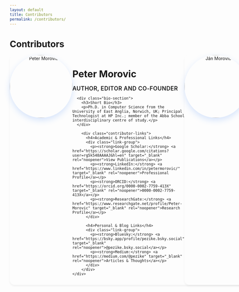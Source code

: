 ```yaml
---
layout: default
title: Contributors
permalink: /contributors/
---
```


# Contributors


<div class="contributors-grid">
  <div class="contributor-card" id="peter-morovic">
    <div class="contributor-photo">
      <img src="{{ '/assets/images/peter-morovic.png' | relative_url }}" alt="Peter Morovic" />
    </div>
    <div class="contributor-info">
      <h2>Peter Morovic</h2>
      <p class="role">Author, Editor and co-founder</p>
      
      <div class="bio-section">
        <h3>Short Bio</h3>
        <p>Ph.D. in Computer Science from the University of East Anglia, Norwich, UK; Principal Technologist at HP Inc.; member of the Abba School interdisciplinary centre of study.</p>
      </div>
        
        <div class="contributor-links">
          <h4>Academic & Professional Links</h4>
          <div class="link-group">
            <p><strong>Google Scholar:</strong> <a href="https://scholar.google.com/citations?user=rg5k548AAAAJ&hl=en" target="_blank" rel="noopener">View Publications</a></p>
            <p><strong>LinkedIn:</strong> <a href="https://www.linkedin.com/in/petermorovic/" target="_blank" rel="noopener">Professional Profile</a></p>
            <p><strong>ORCID:</strong> <a href="https://orcid.org/0000-0002-7759-413X" target="_blank" rel="noopener">0000-0002-7759-413X</a></p>
            <p><strong>ResearchGate:</strong> <a href="https://www.researchgate.net/profile/Peter-Morovic" target="_blank" rel="noopener">Research Profile</a></p>
          </div>
          
          <h4>Personal & Blog Links</h4>
          <div class="link-group">
            <p><strong>Bluesky:</strong> <a href="https://bsky.app/profile/pezike.bsky.social" target="_blank" rel="noopener">@pezike.bsky.social</a></p>
            <p><strong>Medium:</strong> <a href="https://medium.com/@pezike" target="_blank" rel="noopener">Articles & Thoughts</a></p>
          </div>
        </div>
    </div>
  </div>

  <div class="contributor-card" id="jan-morovic">
    <div class="contributor-photo">
      <img src="{{ '/assets/images/jan-morovic.png' | relative_url }}" alt="Ján Morovic" />
    </div>
    <div class="contributor-info">
      <h2>Ján Morovic</h2>
      <p class="role">Author, Editor and co-founder</p>
      
      <div class="bio-section">
        <h3>Short Bio</h3>
        <p>Ph.D. Color Science from the University of Derby, UK; Principal Technologist at HP Inc.; member of the Abba School interdisciplinary centre of study.</p>
      </div>
      
        <div class="contributor-links">
          <h4>Academic & Professional Links</h4>
          <div class="link-group">
            <p><strong>Google Scholar:</strong> <a href="https://scholar.google.com/citations?user=BVmnUEMAAAAJ&hl=en" target="_blank" rel="noopener">View Publications</a></p>
            <p><strong>LinkedIn:</strong> <a href="https://www.linkedin.com/in/janmorovic" target="_blank" rel="noopener">Professional Profile</a></p>
            <p><strong>ORCID:</strong> <a href="https://orcid.org/0000-0002-9983-8211" target="_blank" rel="noopener">0000-0002-9983-8211</a></p>
            <p><strong>ResearchGate:</strong> <a href="https://www.researchgate.net/profile/Jan-Morovic" target="_blank" rel="noopener">Research Profile</a></p>
          </div>
          
          <h4>Personal & Blog Links</h4>
          <div class="link-group">
            <p><strong>Bluesky:</strong> <a href="https://bsky.app/profile/janmorovic.bsky.social" target="_blank" rel="noopener">@janmorovic.bsky.social</a></p>
            <p><strong>Blog:</strong> <a href="https://ayebeleef.design.blog/author/jmorovic" target="_blank" rel="noopener">Articles & Thoughts</a></p>
          </div>
        </div>
    </div>
  </div>

  <div class="contributor-card" id="jordi-rodriguez-salleras">
    <div class="contributor-photo">
      <img src="{{ '/assets/images/jordi_rodriguez.png' | relative_url }}" alt="Jordi Rodriguez Salleras" />
    </div>
    <div class="contributor-info">
      <h2>Jordi Rodrìguez Salleras</h2>
      <p class="role">Author</p>
      
      <div class="bio-section">
        <h3>Short Bio</h3>
        <p>Double Bachelor of Arts degree in Humanities and Law from Universitat Pompeu Fabra, Barcelona, Catalonia (Spain), Masters degree in Eduction from the Universitat de Barcelona, Catalonia, (Spain); working in mathematics and science education as well as applications of AI in education.</p>
      </div>
        
        <div class="contributor-links">
          <h4>Academic & Professional Links</h4>
          <div class="link-group">
            <p><strong>LinkedIn:</strong> <a href="https://www.linkedin.com/in/jordi-rodríguez-salleras/" target="_blank" rel="noopener">Professional Profile</a></p>
          </div>
        </div>
    </div>
  </div>

  <!-- <div class="contributor-card" id="lucas-cervino">
    <div class="contributor-photo">
      <img src="{{ '/assets/images/lucas_cervino.png' | relative_url }}" alt="Lucas Cervino" />
    </div>
    <div class="contributor-info">
      <h2>Lucas Cerviño</h2>
      <p class="role">Author</p>
      
      <div class="bio-section">
        <h3>Short Bio</h3>
        <p>Doctor en Teología fundamental y licenciatura eclesial en Misionología. Docente en el Instituto de Misionología (Facultad de Teología San Pablo, Cochabamba-Bolivia) y en el Centro de Estudios Filosóficos y Teológicos (Córdoba, Argentina). Miembro del grupo interdisciplinar de estudios Escuela Abba.</p>
      </div>
        
        <div class="contributor-links">
          <h4>Academic & Professional Links</h4>
          <div class="link-group">
            <p><strong>Sophia ALC:</strong> <a href="https://sophiaalc.com/nuestro-equipo/" target="_blank" rel="noopener">Professional Profile</a></p>
            <p><strong>Ciudad Nueva:</strong> <a href="https://libros.ciudadnueva.com.ar/etiqueta-producto/lucas-cervino/" target="_blank" rel="noopener">Publishing</a></p>
          </div>
        </div>
    </div>
  </div> -->

</div>

**Interested in contributing?** [Contact us]({{ '/contact/' | relative_url }}) directly.
<!-- Visit our [submission guidelines]({{ '/submit/' | relative_url }}) or [contact us]({{ '/contact/' | relative_url }}) directly. -->

<style>
.contributors-grid {
  display: grid;
  gap: var(--spacing-2xl);
  margin: var(--spacing-2xl) 0;
}

.contributor-card {
  background: var(--background-card);
  border: 1px solid var(--border-color);
  border-radius: 16px;
  padding: var(--spacing-2xl);
  box-shadow: 0 4px 6px rgba(0, 0, 0, 0.05);
  transition: all var(--transition-normal);
}

.contributor-card:hover {
  box-shadow: 0 8px 25px rgba(0, 0, 0, 0.1);
  transform: translateY(-2px);
}

@media (min-width: 768px) {
  .contributor-card {
    display: flex;
    gap: var(--spacing-2xl);
    align-items: flex-start;
  }
  
  .contributor-photo {
    flex-shrink: 0;
  }
  
  .contributor-info {
    flex: 1;
  }
}

.contributor-photo {
  text-align: center;
  margin-bottom: var(--spacing-lg);
}

.contributor-photo img {
  width: 200px;
  height: 200px;
  object-fit: cover;
  border-radius: 50%;
  border: 4px solid var(--secondary-color);
  box-shadow: 0 8px 20px rgba(59, 130, 246, 0.2);
  transition: transform var(--transition-normal);
}

.contributor-photo img:hover {
  transform: scale(1.05);
}

.contributor-info h2 {
  color: var(--primary-color);
  font-size: 1.875rem;
  margin-bottom: var(--spacing-xs);
}

.role {
  color: var(--secondary-color);
  font-size: 1.125rem;
  font-weight: 600;
  margin-bottom: var(--spacing-lg);
  text-transform: uppercase;
  letter-spacing: 0.025em;
}

.bio-section {
  margin-bottom: var(--spacing-lg);
  padding: var(--spacing-md);
  background: var(--background-light);
  border-radius: 8px;
  border-left: 4px solid var(--secondary-color);
}

.bio-section h3 {
  color: var(--primary-color);
  font-size: 1rem;
  font-weight: 600;
  margin-bottom: var(--spacing-sm);
  text-transform: uppercase;
  letter-spacing: 0.05em;
}

.bio-section p {
  color: var(--text-secondary);
  line-height: 1.6;
  margin-bottom: 0;
}

.contributor-details {
  background: var(--background);
  border: 1px solid var(--border-light);
  border-radius: 8px;
  padding: var(--spacing-md);
  margin-top: var(--spacing-lg);
}

.contributor-details p {
  margin-bottom: var(--spacing-sm);
  font-size: 0.875rem;
  color: var(--text-secondary);
}

.contributor-details strong {
  color: var(--text-primary);
  font-weight: 600;
}

.contributor-links {
  margin-top: var(--spacing-lg);
  border-top: 1px solid var(--border-light);
  padding-top: var(--spacing-md);
}

.contributor-links h4 {
  color: var(--primary-color);
  font-size: 0.875rem;
  font-weight: 600;
  margin-bottom: var(--spacing-sm);
  margin-top: var(--spacing-md);
  text-transform: uppercase;
  letter-spacing: 0.05em;
}

.contributor-links h4:first-child {
  margin-top: 0;
}

.link-group {
  margin-bottom: var(--spacing-md);
}

.link-group p {
  margin-bottom: var(--spacing-xs);
  font-size: 0.875rem;
}

.link-group a {
  color: var(--secondary-color);
  text-decoration: none;
  font-weight: 500;
  transition: color var(--transition-normal);
}

.link-group a:hover {
  color: var(--primary-color);
  text-decoration: underline;
}

@media (max-width: 767px) {
  .contributors-grid {
    gap: var(--spacing-xl);
  }
  
  .contributor-card {
    padding: var(--spacing-lg);
    text-align: center;
  }
  
  .contributor-photo {
    margin-bottom: var(--spacing-md);
  }
  
  .contributor-photo img {
    width: 150px;
    height: 150px;
  }
  
  .bio-section {
    text-align: left;
  }
}

@media (max-width: 480px) {
  .contributor-photo img {
    width: 120px;
    height: 120px;
  }
  
  .contributor-card {
    padding: var(--spacing-md);
  }
}
</style>